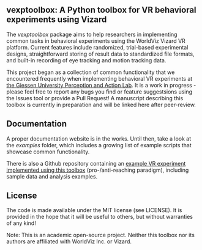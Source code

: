 ## vexptoolbox: A Python toolbox for VR behavioral experiments using Vizard

The *vexptoolbox* package aims to help researchers in implementing common tasks in behavioral experiments using the WorldViz Vizard VR platform. Current features include randomized, trial-based experimental designs, straightforward storing of result data to standardized file formats, and built-in recording of eye tracking and motion tracking data. 

This project began as a collection of common functionality that we encountered frequently when implementing behavioral VR experiments at [the Giessen University Perception and Action Lab](https://www.uni-giessen.de/fbz/fb06/psychologie/abt/allgemeine-psychologie/wh). It is a work in progress - please feel free to report any bugs you find or feature suggestsions using the Issues tool or provide a Pull Request! A manuscript describing this toolbox is currently in preparation and will be linked here after peer-review. 



## Documentation

A proper documentation website is in the works. Until then, take a look at the *examples* folder, which includes a growing list of example scripts that showcase common functionality. 

There is also a Github repository containing an [example VR experiment implemented using this toolbox](https://github.com/ischtz/proantireach-vizard) (pro-/anti-reaching paradigm), including sample data and analysis examples. 




## License

The code is made available under the MIT license (see LICENSE). It is provided in the hope that it will be useful to others, but without warranties of any kind!

Note: This is an academic open-source project. Neither this toolbox nor its authors are affiliated with WorldViz Inc. or Vizard. 
